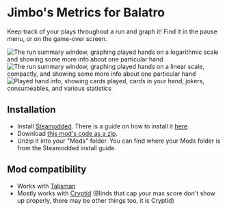 Jimbo's Metrics for Balatro
===========================

Keep track of your plays throughout a run and graph it! Find it in the pause menu, or on the game-over screen.

![The run summary window, graphing played hands on a logarithmic scale and showing some more info about one particular hand](https://i.imgur.com/54AtBr1.png)
![The run summary window, graphing played hands on a linear scale, compactly, and showing some more info about one particular hand](https://i.imgur.com/EDXCehm.png)
![Played hand info, showing cards played, cards in your hand, jokers, consumeables, and various statistics](https://i.imgur.com/wWtLWaQ.png)

## Installation

- Install [Steamodded](https://github.com/Steamodded/smods). There is a guide on how to install it [here](https://github.com/Steamodded/smods/wiki).
- Download [this mod's code as a zip](https://gitlab.com/CraftedCart/jimbos_metrics/-/archive/master/jimbos_metrics-master.zip).
- Unzip it into your "Mods" folder. You can find where your Mods folder is from the Steamodded install guide.

## Mod compatibility

- Works with [Talisman](https://github.com/MathIsFun0/Talisman)
- Mostly works with [Cryptid](https://github.com/MathIsFun0/Cryptid) (Blinds that cap your max score don't show up properly, there may be other things too, it is Cryptid)

